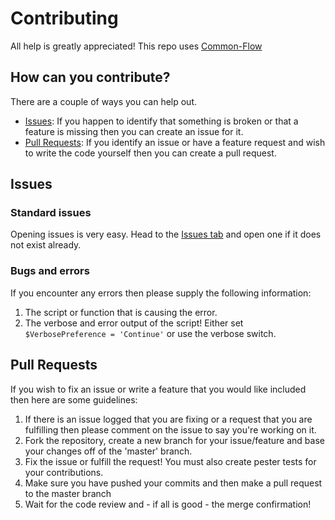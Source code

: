 # Contributing
All help is greatly appreciated! This repo uses [Common-Flow](https://commonflow.org/)

## How can you contribute?
There are a couple of ways you can help out.
* [Issues](#Issues): If you happen to identify that something is broken or that a feature is missing then you can create an issue for it.
* [Pull Requests](#Pull-Requests): If you identify an issue or have a feature request and wish to write the code yourself then you can create a pull request.

## Issues
### Standard issues
Opening issues is very easy. Head to the [Issues tab](https://github.com/sk82jack/GcloudTabComplete/issues) and open one if it does not exist already.
### Bugs and errors
If you encounter any errors then please supply the following information:
1. The script or function that is causing the error.
2. The verbose and error output of the script! Either set `$VerbosePreference = 'Continue'` or use the verbose switch.

## Pull Requests
If you wish to fix an issue or write a feature that you would like included then here are some guidelines:
1. If there is an issue logged that you are fixing or a request that you are fulfilling then please comment on the issue to say you're working on it.
2. Fork the repository, create a new branch for your issue/feature and base your changes off of the 'master' branch.
3. Fix the issue or fulfill the request! You must also create pester tests for your contributions.
4. Make sure you have pushed your commits and then make a pull request to the master branch
5. Wait for the code review and - if all is good - the merge confirmation!

